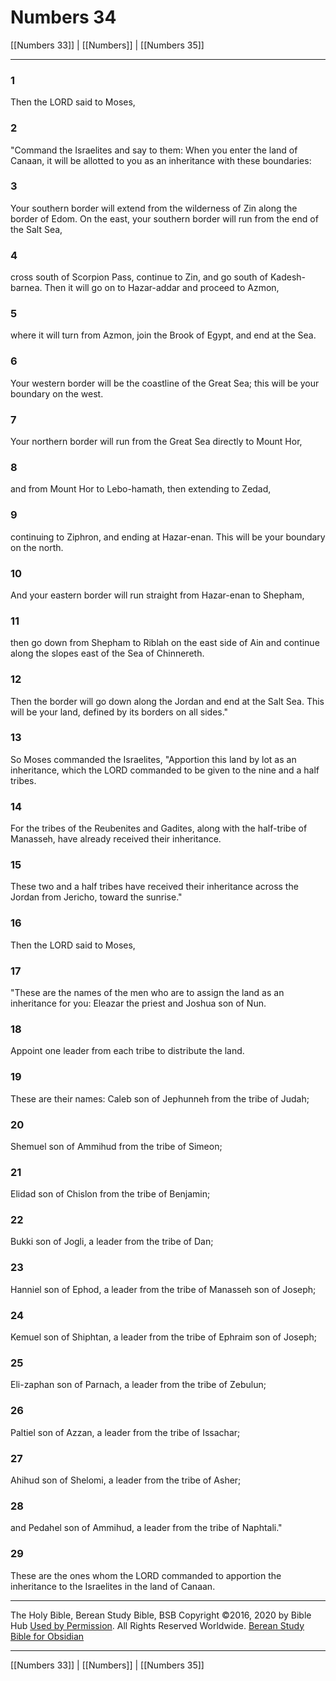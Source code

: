 # Numbers 34

[[Numbers 33]] | [[Numbers]] | [[Numbers 35]]

---

### 1
Then the LORD said to Moses,

### 2
"Command the Israelites and say to them: When you enter the land of Canaan, it will be allotted to you as an inheritance with these boundaries:

### 3
Your southern border will extend from the wilderness of Zin along the border of Edom. On the east, your southern border will run from the end of the Salt Sea,

### 4
cross south of Scorpion Pass, continue to Zin, and go south of Kadesh-barnea. Then it will go on to Hazar-addar and proceed to Azmon,

### 5
where it will turn from Azmon, join the Brook of Egypt, and end at the Sea.

### 6
Your western border will be the coastline of the Great Sea; this will be your boundary on the west.

### 7
Your northern border will run from the Great Sea directly to Mount Hor,

### 8
and from Mount Hor to Lebo-hamath, then extending to Zedad,

### 9
continuing to Ziphron, and ending at Hazar-enan. This will be your boundary on the north.

### 10
And your eastern border will run straight from Hazar-enan to Shepham,

### 11
then go down from Shepham to Riblah on the east side of Ain and continue along the slopes east of the Sea of Chinnereth.

### 12
Then the border will go down along the Jordan and end at the Salt Sea. This will be your land, defined by its borders on all sides."

### 13
So Moses commanded the Israelites, "Apportion this land by lot as an inheritance, which the LORD commanded to be given to the nine and a half tribes.

### 14
For the tribes of the Reubenites and Gadites, along with the half-tribe of Manasseh, have already received their inheritance.

### 15
These two and a half tribes have received their inheritance across the Jordan from Jericho, toward the sunrise."

### 16
Then the LORD said to Moses,

### 17
"These are the names of the men who are to assign the land as an inheritance for you: Eleazar the priest and Joshua son of Nun.

### 18
Appoint one leader from each tribe to distribute the land.

### 19
These are their names: Caleb son of Jephunneh from the tribe of Judah;

### 20
Shemuel son of Ammihud from the tribe of Simeon;

### 21
Elidad son of Chislon from the tribe of Benjamin;

### 22
Bukki son of Jogli, a leader from the tribe of Dan;

### 23
Hanniel son of Ephod, a leader from the tribe of Manasseh son of Joseph;

### 24
Kemuel son of Shiphtan, a leader from the tribe of Ephraim son of Joseph;

### 25
Eli-zaphan son of Parnach, a leader from the tribe of Zebulun;

### 26
Paltiel son of Azzan, a leader from the tribe of Issachar;

### 27
Ahihud son of Shelomi, a leader from the tribe of Asher;

### 28
and Pedahel son of Ammihud, a leader from the tribe of Naphtali."

### 29
These are the ones whom the LORD commanded to apportion the inheritance to the Israelites in the land of Canaan.

---

The Holy Bible, Berean Study Bible, BSB
Copyright ©2016, 2020 by Bible Hub
[Used by Permission](https://berean.bible/terms.htm). All Rights Reserved Worldwide.
[Berean Study Bible for Obsidian](https://github.com/gapmiss/berean-study-bible-for-obsidian)

---

[[Numbers 33]] | [[Numbers]] | [[Numbers 35]]

